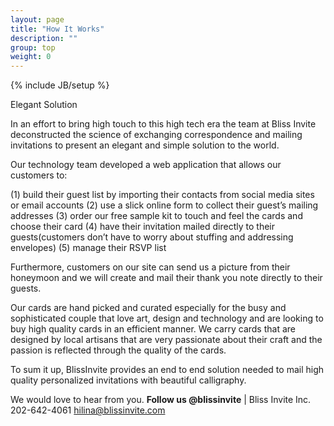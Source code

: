```yaml
---
layout: page
title: "How It Works"
description: ""
group: top
weight: 0
---
```

{% include JB/setup %}

Elegant Solution

In an effort to bring high touch to this high tech era the team at Bliss Invite deconstructed the science of exchanging correspondence and mailing invitations to present an elegant and simple solution to the world.

Our technology team developed a web application that allows our customers to: 

(1) build their guest list by importing their contacts from social media sites or email accounts 
(2) use a slick online form to collect their guest’s mailing addresses 
(3) order our free sample kit to touch and feel the cards and choose their card 
(4) have their invitation mailed directly to their guests(customers don’t have to worry about stuffing and addressing envelopes) 
(5) manage their RSVP list 

Furthermore, customers on our site can send us a picture from their honeymoon and we will create and mail their thank you note directly to their guests. 

Our cards are hand picked and curated especially for the busy and sophisticated couple that love art, design and technology and are looking to buy high quality cards in an efficient manner. We carry cards that are designed by local artisans that are very passionate about their craft and the passion is reflected through the quality of the cards. 

To sum it up, BlissInvite provides an end to end solution needed to mail high quality personalized invitations with beautiful calligraphy. 

We would love to hear from you. **Follow us @blissinvite** |
Bliss Invite Inc. 
202-642-4061
hilina@blissinvite.com